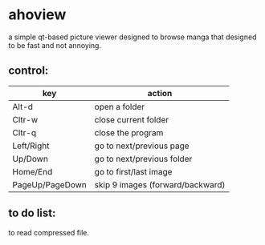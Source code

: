 # ahoview
a simple qt-based picture viewer designed to browse manga that designed to be fast and not annoying.
## control:

|key|action|
|---|---|
|Alt-d|open a folder|
|Cltr-w|close current folder|
|Cltr-q|close the program|
|Left/Right|go to next/previous page|
|Up/Down|go to next/previous folder|
|Home/End|go to first/last image|
|PageUp/PageDown|skip 9 images (forward/backward)|

## to do list:
to read compressed file.
